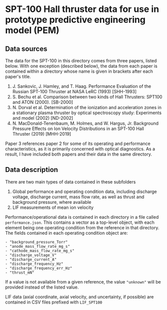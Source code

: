 # SPT-100 Hall thruster data for use in prototype predictive engineering model (PEM)

## Data sources

The data for the SPT-100 in this directory comes from three papers, listed below.
With one exception (described below), the data from each paper is contained within a directory whose name is given in brackets after each paper's title.

1. J. Sankovic, J. Hamley, and T. Haag. Performance Evaluation of the Russian SPT-100 Thruster at NASA LeRC (1993) [SHH-1993]
2. S. Bechu et al. Comparison between two kinds of Hall Thrusters: SPT100 and ATON (2000). [SB-2000]
3. N. Dorval et al. Determination of the ionization and acceleration zones in a stationary plasma thruster by optical spectroscopy study: Experiments and model (2002) [ND-2002] 
4. N. MacDonald-Tenenbaum, M. Holmes, and W. Hargus, Jr. Background Pressure Effects on Ion Velocity Distributions in an SPT-100 Hall Thruster (2019) [MHH-2019]

Paper 3 references paper 2 for some of its operating and performance characteristics, as it is primarily concerned with optical diagnostics.
As a result, I have included both papers and their data in the same directory. 

## Data description

There are two main types of data contained in these subfolders

1. Global performance and operating condition data, including discharge voltage, discharge current, mass flow rate, as well as thrust and background pressure, where available
2. LIF measurements of mean ion velocity

Performance/operational data is contained in each directory in a file called `performance.json`.
This contains a vector as a top-level object, with each element being one operating condition from the reference in that directory. 
The fields contained in each operating condition object are:

    - "background_pressure_Torr"
    - "anode_mass_flow_rate_mg_s"
    - "cathode_mass_flow_rate_mg_s"
    - "discharge_voltage_V"
    - "discharge_current_A"
    - "discharge_frequency_Hz"
    - "discharge_frequency_err_Hz"
    - "thrust_mN"

If a value is not available from a given reference, the value `"unknown"` will be provided instead of the listed value.

LIF data (axial coordinate, axial velocity, and uncertainty, if possible) are contained in CSV files prefixed with `LIF_SPT100`
